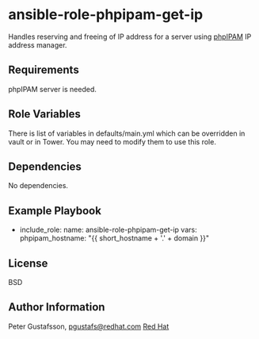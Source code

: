 ansible-role-phpipam-get-ip
===========================

Handles reserving and freeing of IP address for a server using
[phpIPAM](https://phpipam.net/) IP address manager.

Requirements
------------

phpIPAM server is needed.

Role Variables
--------------

There is list of variables in defaults/main.yml which can be overridden in
vault or in Tower. You may need to modify them to use this role.

Dependencies
------------

No dependencies.

Example Playbook
----------------

  - include_role:
      name: ansible-role-phpipam-get-ip
    vars:
      phpipam_hostname: "{{ short_hostname + '.' + domain }}"


License
-------

BSD

Author Information
------------------

Peter Gustafsson, pgustafs@redhat.com
[Red Hat](https://redhatnordicssa.github.io/)
